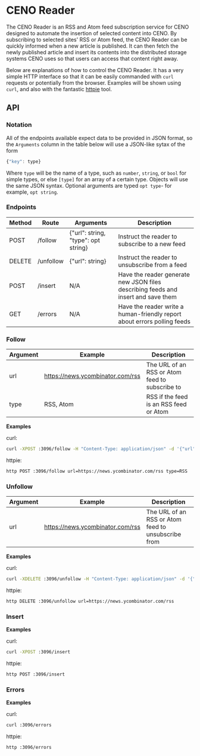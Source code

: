 # CENO Reader

The CENO Reader is an RSS and Atom feed subscription service for CENO designed to
automate the insertion of selected content into CENO.  By subscribing to selected
sites' RSS or Atom feed, the CENO Reader can be quickly informed when a new article
is published.  It can then fetch the newly published article and insert its contents
into the distributed storage systems CENO uses so that users can access that content
right away.

Below are explanations of how to control the CENO Reader.  It has a very simple HTTP
interface so that it can be easily commanded with `curl` requests or potentially
from the browser. Examples will be shown using `curl`, and also with the fantastic
[httpie](https://github.com/jkbrzt/httpie) tool.

## API

### Notation

All of the endpoints available expect data to be provided in JSON format, so the
`Arguments` column in the table below will use a JSON-like sytax of the form

```js
{"key": type}
```

Where `type` will be the name of a type, such as `number`, `string`, or `bool` for
simple types, or else `[type]` for an array of a certain type. Objects will use the
same JSON syntax.  Optional arguments are typed `opt type`- for example, `opt string`.

### Endpoints

Method | Route     | Arguments | Description
-------|-----------|-----------|------------
POST   | /follow   | {"url": string, "type": opt string} | Instruct the reader to subscribe to a new feed
DELETE | /unfollow | {"url": string} | Instruct the reader to unsubscribe from a feed
POST   | /insert   | N/A       | Have the reader generate new JSON files describing feeds and insert and save them
GET    | /errors   | N/A       | Have the reader write a human-friendly report about errors polling feeds

### Follow

Argument | Example                          | Description
---------|----------------------------------|-------------
url      | https://news.ycombinator.com/rss | The URL of an RSS or Atom feed to subscribe to
type     | RSS, Atom                        | RSS if the feed is an RSS feed or Atom

**Examples**

curl:

```bash
curl -XPOST :3096/follow -H "Content-Type: application/json" -d '{"url": "https://news.ycombinator.com/rss", "type": "rss"}'
```

httpie:

```bash
http POST :3096/follow url=https://news.ycombinator.com/rss type=RSS
```

### Unfollow

Argument | Example                          | Description
---------|----------------------------------|-------------
url      | https://news.ycombinator.com/rss | The URL of an RSS or Atom feed to unsubscribe from

**Examples**

curl:

```bash
curl -XDELETE :3096/unfollow -H "Content-Type: application/json" -d '{"url": "https://news.ycombinator.com/rss"}'
```

httpie:

```bash
http DELETE :3096/unfollow url=https://news.ycombinator.com/rss
```

### Insert

**Examples**

curl:

```bash
curl -XPOST :3096/insert
```

httpie:

```bash
http POST :3096/insert
```

### Errors

**Examples**

curl:

```bash
curl :3096/errors
```

httpie:

```bash
http :3096/errors
```
